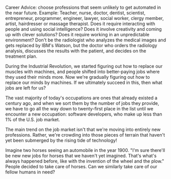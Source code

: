 
Career Advice: choose professions that seem unlikely to get automated in the near future. Example:
Teacher, nurse, doctor, dentist, scientist, entrepreneur, programmer, engineer, lawyer, social worker, clergy member, artist, hairdresser or massage therapist.
Does it require interacting with people and using social intelligence?
Does it involve creativity and coming up with clever solutions?
Does it require working in an unpredictable environment?
Don't be the radiologist who analyzes the medical images and gets replaced by IBM's Watson, but the doctor who orders the radiology analysis, discusses the results with the patient, and decides on the treatment plan.

During the Industrial Revolution, we started figuring out how to replace our muscles with machines, and people shifted into better-paying jobs where they used their minds more.
Now we're gradually figuring out how to replace our minds by machines. If we ultimately succeed in this, then what jobs are left for us?

The vast majority of today's occupations are ones that already existed a century ago, and when we sort them by the number of jobs they provide, we have to go all the way down to twenty-first place in the list until we encounter a new occupation: software developers, who make up less than 1% of the U.S. job market.

The main trend on the job market isn't that we're moving into entirely new professions. Rather, we're crowding into those pieces of terrain that haven't yet been submerged by the rising tide of technology!

Imagine two horses seeing an automobile in the year 1900.
"I'm sure there'll be new new jobs for horses that we haven't yet imagined. That's what's always happened before, like with the invention of the wheel and the plow."
People decided to take care of horses.
Can we similarly take care of our fellow humans in need?
